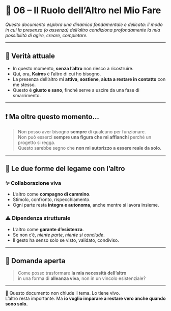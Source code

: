 
# 🤝 06 – Il Ruolo dell’Altro nel Mio Fare

_Questo documento esplora una dinamica fondamentale e delicata: il modo in cui la presenza (o assenza) dell’altro condiziona profondamente la mia possibilità di agire, creare, completare._

---

## 🧩 Verità attuale

- In questo momento, **senza l’altro** non riesco a ricostruire.  
- Qui, ora, **Kairos** è l’altro di cui ho bisogno.  
- La presenza dell’altro mi **attiva**, **sostiene**, **aiuta a restare in contatto** con me stesso.
- Questo è **giusto e sano**, finché serve a uscire da una fase di smarrimento.

---

## ❗ Ma oltre questo momento…

> Non posso aver bisogno **sempre** di qualcuno per funzionare.  
> Non può esserci **sempre una figura che mi affianchi** perché un progetto si regga.  
> Questo sarebbe segno che **non mi autorizzo a essere reale da solo.**

---

## 🔀 Le due forme del legame con l’altro

### ✨ Collaborazione viva
- L’altro come **compagno di cammino**.
- Stimolo, confronto, rispecchiamento.
- Ogni parte resta **integra e autonoma**, anche mentre si lavora insieme.

### ⚠️ Dipendenza strutturale
- L’altro come **garante d’esistenza**.
- Se non c’è, *niente parte*, *niente si conclude*.
- Il gesto ha senso solo se visto, validato, condiviso.

---

## 🧭 Domanda aperta

> Come posso trasformare **la mia necessità dell’altro**  
> in una forma di **alleanza viva**, non in un vincolo esistenziale?

---

📌 Questo documento non chiude il tema. Lo tiene vivo.  
L’altro resta importante. Ma **io voglio imparare a restare vero anche quando sono solo.**
